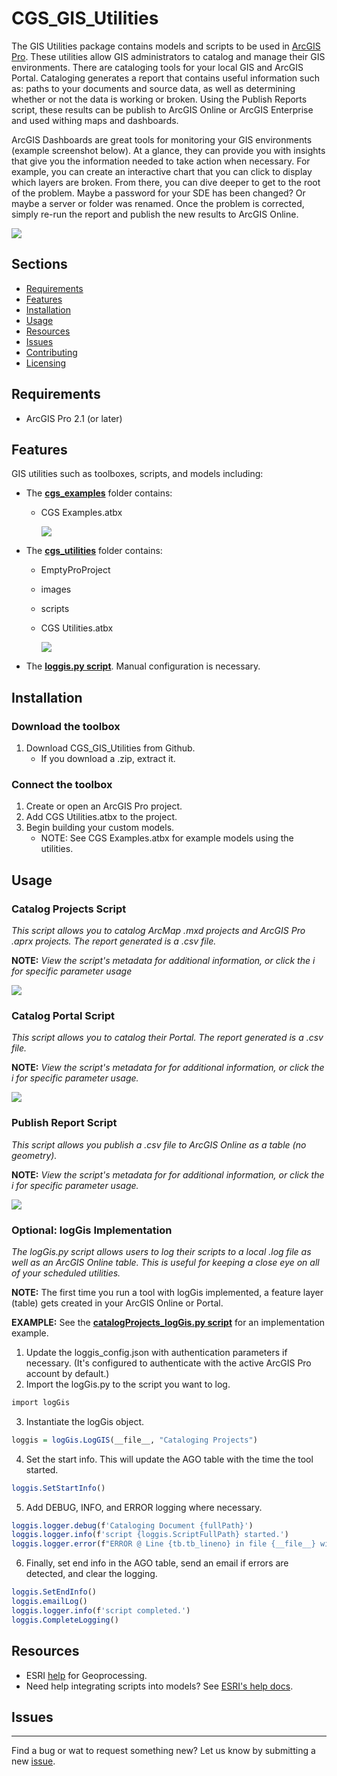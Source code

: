 # CGS_GIS_Utilities
The GIS Utilities package contains models and scripts to be used in [ArcGIS Pro](https://www.esri.com/en-us/arcgis/products/arcgis-pro/overview). These utilities allow GIS administrators to catalog and manage their GIS environments. There are cataloging tools for your local GIS and ArcGIS Portal. Cataloging generates a report that contains useful information such as: paths to your documents and source data, as well as determining whether or not the data is working or broken. Using the Publish Reports script, these results can be publish to ArcGIS Online or ArcGIS Enterprise and used withing maps and dashboards.


ArcGIS Dashboards are great tools for monitoring your GIS environments (example screenshot below). At a glance, they can provide you with insights that give you the information needed to take action when necessary. For example, you can create an interactive chart that you can click to display which layers are broken. From there, you can dive deeper to get to the root of the problem. Maybe a password for your SDE has been changed? Or maybe a server or folder was renamed. Once the problem is corrected, simply re-run the report and publish the new results to ArcGIS Online.

![](images/readme-md/Dashboard_Example_Blur.png)

## Sections
* [Requirements](#requirements)
* [Features](#features)
* [Installation](#installation)
* [Usage](#usage)
* [Resources](#resources)
* [Issues](#issues)
* [Contributing](#contributing)
* [Licensing](#licensing)

## Requirements
* ArcGIS Pro 2.1 (or later)

## Features
GIS utilities such as toolboxes, scripts, and models including:
* The [**cgs_examples**](./cgs_examples) folder contains:
	* CGS Examples.atbx

		![](images/readme-md/CGS%20Examples%20Toolbox.png)
* The [**cgs_utilities**](./cgs_utilities) folder contains:
	* EmptyProProject
	* images
	* scripts
	* CGS Utilities.atbx

		![](images/readme-md/CGS%20Utilities%20Toolbox.png)
* The [**loggis.py script**](./cgs_utilities/scripts/logGis.py). Manual configuration is necessary.

## Installation

### Download the toolbox

1. Download CGS_GIS_Utilities from Github.
	* If you download a .zip, extract it.

### Connect the toolbox
1. Create or open an ArcGIS Pro project.
2. Add CGS Utilities.atbx to the project.
3. Begin building your custom models.
	* NOTE: See CGS Examples.atbx for example models using the utilities.

## Usage

### Catalog Projects Script
*This script allows you to catalog ArcMap .mxd projects and ArcGIS Pro .aprx projects. The report generated is a .csv file.*

**NOTE:** *View the script's metadata for additional information, or click the i for specific parameter usage*

![](images/readme-md/Catalog%20Projects%20Parameters.png)
### Catalog Portal Script
*This script allows you to catalog their Portal. The report generated is a .csv file.*

**NOTE:** *View the script's metadata for  for additional information, or click the i for specific parameter usage.*

![](images/readme-md/Catalog%20Portal%20Parameters.png)
### Publish Report Script
*This script allows you publish a .csv file to ArcGIS Online as a table (no geometry).*

**NOTE:** *View the script's metadata for  for additional information, or click the i for specific parameter usage.*

![](images/readme-md/Publish%20Report%20Parameters.png)
### Optional: logGis Implementation
*The logGis.py script allows users to log their scripts to a local .log file as well as an ArcGIS Online table. This is useful for keeping a close eye on all of your scheduled utilities.*

**NOTE:** The first time you run a tool with logGis implemented, a feature layer (table) gets created in your ArcGIS Online or Portal.

**EXAMPLE:** See the [**catalogProjects_logGis.py script**](./cgs_utilities/scripts/catalogProjects_logGis.py) for an implementation example.	
1. Update the loggis_config.json with authentication parameters if necessary. (It's configured to authenticate with the active ArcGIS Pro account by default.)
2. Import the logGis.py to the script you want to log.
```r
import logGis
```
3. Instantiate the logGis object.
```r
loggis = logGis.LogGIS(__file__, "Cataloging Projects")
```
4. Set the start info. This will update the AGO table with the time the tool started.
```r
loggis.SetStartInfo()
```
5. Add DEBUG, INFO, and ERROR logging where necessary.
```r
loggis.logger.debug(f'Cataloging Document {fullPath}')
loggis.logger.info(f'script {loggis.ScriptFullPath} started.')
loggis.logger.error(f"ERROR @ Line {tb.tb_lineno} in file {__file__} with error: {sys.exc_info()[1]}")
```
6. Finally, set end info in the AGO table, send an email if errors are detected, and clear the logging.
```r
loggis.SetEndInfo()
loggis.emailLog()
loggis.logger.info(f'script completed.')
loggis.CompleteLogging()
```

## Resources
* ESRI [help](https://pro.arcgis.com/en/pro-app/latest/help/analysis/geoprocessing/basics/what-is-geoprocessing-.htm) for Geoprocessing.
* Need help integrating scripts into models? See [ESRI's help docs](https://desktop.arcgis.com/en/arcmap/latest/analyze/modelbuilder/integrating-scripts-within-a-model.htm).

## Issues
---
Find a bug or wat to request something new? Let us know by submitting a new [issue](https://github.com/CultivateGeospatial/CGS_GIS_Utilities/issues).